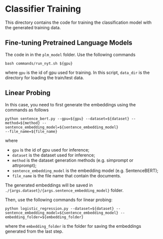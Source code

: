 # Classifier Training
This directory contains the code for training the classification model with the generated training data.

## Fine-tuning Pretrained Language Models
The code in in the `plm_model` folder. Use the following commands
```
bash commands/run_nyt.sh ${gpu}
```
where `gpu` is the id of gpu used for training.
In this script, `data_dir` is the directory for loading the train/test data. 

## Linear Probing
In this case, you need to first generate the embeddings using the commands as follows
```
python sentence_bert.py --gpu=${gpu} --dataset=${dataset} --method=${method} --sentence_embedding_model=${sentence_embedding_model}
--file_name=${file_name}
```
where
- `gpu` is the id of gpu used for inference;
- `dataset` is the dataset used for inference;
- `method` is the dataset generation methods (e.g. simprompt or attrprompt);
- `sentence_embedding_model` is the embedding model (e.g. SentenceBERT);
- `file_name` is the file name that contain the documents.

The generated embeddings will be saved in `./{args.dataset}/{args.sentence_embedding_model}` folder.

Then, use the following commands for linear probing:
```
python logistic_regression.py --dataset=${dataset} --sentence_embedding_model=${sentence_embedding_model} --embedding_folder=${embedding_folder}
```
where the `embedding_folder` is the folder for saving the embeddings generated from the last step.